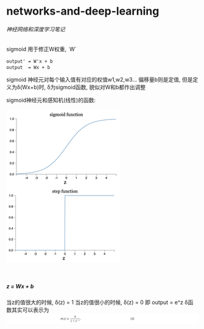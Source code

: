 # networks-and-deep-learning

###### 神经网络和深度学习笔记
   
   
sigmoid 用于修正W权重,  W`
```Python3
output' = W'x + b
output  = Wx + b
```

sigmoid 神经元对每个输入值有对应的权值w1,w2,w3... 偏移量b则是定值, 
但是定义为δ(Wx+b)时, δ为sigmoid函数, 貌似对W和b都作出调整

sigmoid神经元和感知机(线性)的函数:

![image](https://github.com/Zhulmin/networks-and-deep-learning/raw/master/images/c1f1.png)            ![image](https://github.com/Zhulmin/networks-and-deep-learning/raw/master/images/c1f2.png)

   
   
##### z = Wx + b
当z的值很大的时候, δ(z) = 1
当z的值很小的时候, δ(z) = 0
即 output = e^z 
δ函数其实可以表示为
![image](https://github.com/Zhulmin/networks-and-deep-learning/raw/master/images/c1f0.png)

   
   
